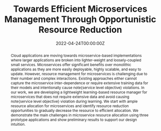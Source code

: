 ---
title: "Towards Efficient Microservices Management Through Opportunistic Resource Reduction"

# Authors
# If you created a profile for a user (e.g. the default `admin` user), write the username (folder name) here 
# and it will be replaced with their full name and linked to their profile.
authors:
- admin
- mohammad_islam


date: "2022-04-24T00:00:00Z"
doi: ""

# Schedule page publish date (NOT publication's date).
publishDate: "2022-04-24T00:00:00Z"

# Publication type.
# Legend: 0 = Uncategorized; 1 = Conference paper; 2 = Journal article;
# 3 = Preprint / Working Paper; 4 = Report; 5 = Book; 6 = Book section;
# 7 = Thesis; 8 = Patent
publication_types: ["3"]

# Publication name and optional abbreviated publication name.
publication: The Thirteenth International Conference on Cloud Computing, GRIDs, and Virtualization (CLOUD COMPUTING 2022)
publication_short: The Thirteenth International Conference on Cloud Computing, GRIDs, and Virtualization (CLOUD COMPUTING 2022)

abstract: Cloud applications are moving towards microservice-based implementations where larger applications are broken into lighter-weight and loosely-coupled small services. Microservices offer significant benefits over monolithic applications as they are more easily deployable, highly scalable, and easy to update. However, resource management for microservices is challenging due to their number and complex interactions. Existing approaches either cannot capture the microservice inter-dependence or require extensive training data for their models and intentionally cause note{service level objective} violations. In our work, we are developing a lightweight learning-based resource manager for microservices that does not require extensive data and avoid causing note{service level objective} violation during learning. We start with ample resource allocation for microservices and identify resource reduction opportunities to gradually decrease the resource to efficient allocation. We demonstrate the main challenges in microservice resource allocation using three prototype applications and show preliminary results to support our design intuition.

# Summary. An optional shortened abstract.
summary:  In our work, we are developing a lightweight learning-based resource manager for microservices that does not require extensive data and avoid causing service level objective violation during learning. We start with ample resource allocation for microservices and identify resource reduction opportunities to gradually decrease the resource to efficient allocation.

tags: ['Microservices', 'Resource Management', 'Cloud Computing', 'Kubernetes', 'Service-Level-Objective']

# Display this page in the Featured widget?
featured: true

# Custom links (uncomment lines below)
# links:
# - name: Custom Link
#   url: http://example.org

url_pdf: ''
url_code: ''
url_dataset: ''
url_poster: ''
url_project: ''
url_slides: ''
url_source: 'https://www.thinkmind.org/index.php?view=article&articleid=cloud_computing_2022_2_10_20007'
url_video: 'https://youtu.be/h-2YUzopHRo'

# Featured image
# To use, add an image named `featured.jpg/png` to your page's folder. 
image:
  caption: ''
  focal_point: ""
  preview_only: false

# Associated Projects (optional).
#   Associate this publication with one or more of your projects.
#   Simply enter your project's folder or file name without extension.
#   E.g. `internal-project` references `content/project/internal-project/index.md`.
#   Otherwise, set `projects: []`.
projects: []

# Slides (optional).
#   Associate this publication with Markdown slides.
#   Simply enter your slide deck's filename without extension.
#   E.g. `slides: "example"` references `content/slides/example/index.md`.
#   Otherwise, set `slides: ""`.
slides: 
---